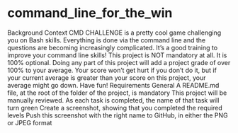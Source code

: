 # command_line_for_the_win
 Background Context CMD CHALLENGE is a pretty cool game challenging you on Bash skills. Everything is done via the command line and the questions are becoming increasingly complicated. It’s a good training to improve your command line skills!  This project is NOT mandatory at all. It is 100% optional. Doing any part of this project will add a project grade of over 100% to your average. Your score won’t get hurt if you don’t do it, but if your current average is greater than your score on this project, your average might go down. Have fun!  Requirements General A README.md file, at the root of the folder of the project, is mandatory This project will be manually reviewed. As each task is completed, the name of that task will turn green Create a screenshot, showing that you completed the required levels Push this screenshot with the right name to GitHub, in either the PNG or JPEG format
